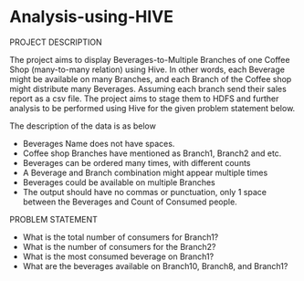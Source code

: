 # Analysis-using-HIVE

PROJECT DESCRIPTION

The project aims to display Beverages-to-Multiple Branches of one Coffee Shop (many-to-many relation) using Hive. In other words, each Beverage might be available on many Branches, and each Branch of the Coffee shop might distribute many Beverages.
Assuming each branch send their sales report as a csv file. The project aims to stage them to HDFS and further analysis to be performed using Hive for the given problem statement below.

The description of the data is as below

- Beverages Name does not have spaces.
- Coffee shop Branches have mentioned as Branch1, Branch2 and etc.
- Beverages can be ordered many times, with different counts
- A Beverage and Branch combination might appear multiple times
- Beverages could be available on multiple Branches
- The output should have no commas or punctuation, only 1 space between the Beverages and Count of Consumed people.



PROBLEM STATEMENT

- What is the total number of consumers for Branch1?
- What is the number of consumers for the Branch2?
- What is the most consumed beverage on Branch1?
- What are the beverages available on Branch10, Branch8, and Branch1?
